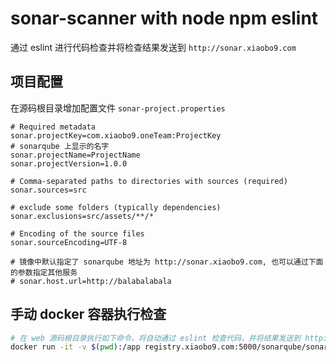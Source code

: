 # sonar-scanner with node npm eslint

通过 eslint 进行代码检查并将检查结果发送到  `http://sonar.xiaobo9.com`

## 项目配置

在源码根目录增加配置文件 `sonar-project.properties`

```
# Required metadata
sonar.projectKey=com.xiaobo9.oneTeam:ProjectKey
# sonarqube 上显示的名字
sonar.projectName=ProjectName
sonar.projectVersion=1.0.0

# Comma-separated paths to directories with sources (required)
sonar.sources=src

# exclude some folders (typically dependencies)
sonar.exclusions=src/assets/**/*

# Encoding of the source files
sonar.sourceEncoding=UTF-8

# 镜像中默认指定了 sonarqube 地址为 http://sonar.xiaobo9.com, 也可以通过下面的参数指定其他服务
# sonar.host.url=http://balabalabala

```

## 手动 docker 容器执行检查

```bash
# 在 web 源码根目录执行如下命令，将自动通过 eslint 检查代码，并将结果发送到 http://sonar.xiaobo9.com
docker run -it -v $(pwd):/app registry.xiaobo9.com:5000/sonarqube/sonar-scanner:alpine-node
```


